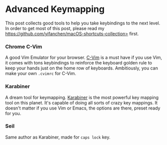 # Advanced Keymapping

This post collects good tools to help you take keybindings to the next level. In order to get most of this post, please read my <a href="" target="_blnk">https://github.com/yifanchen/macOS-shortcuts-collection></a> first.

### Chrome C-Vim

A good Vim Emulator for your browser. <a href="https://github.com/1995eaton/chromium-vim" target="_blank">C-Vim</a> is a must have if you use Vim, it comes with tons keybindings to reinforce the keyboard golden rule to keep your hands just on the home row of keyboards. Ambitiously, you can make your own `.cvimrc` for C-Vim.

### Karabiner

A dream tool for keymapping. <a href="https://pqrs.org/osx/karabiner" target="_blank">Karabiner</a> is the most powerful key mapping tool on this planet. It's capable of doing all sorts of crazy key mappings. It doesn't matter if you use Vim or Emacs, the options are there, preset ready for you.

### Seil

Same author as Karabiner, made for `caps lock` key.
